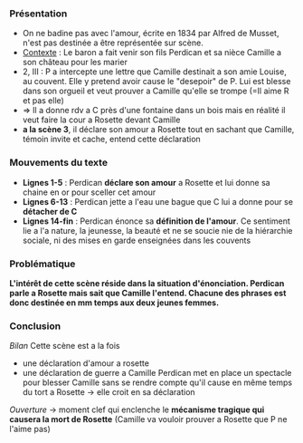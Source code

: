 ### Présentation
- On ne badine pas avec l'amour, écrite en 1834 par Alfred de Musset, n'est pas destinée a être représentée sur scène.
- <u>Contexte</u> : Le baron a fait venir son fils Perdican et sa nièce Camille a son château pour les marier
- 2, III : P a intercepte une lettre que Camille destinait a son amie Louise, au couvent. Elle y pretend avoir cause le "desepoir" de P. Lui est blesse dans son orgueil et veut prouver a Camille qu'elle se trompe (=Il aime R et pas elle)
- => Il a donne rdv a C près d'une fontaine dans un bois mais en réalité il veut faire la cour a Rosette devant Camille
- **a la scène 3**, il déclare son amour a Rosette tout en sachant que Camille, témoin invite et cache, entend cette déclaration 
### Mouvements du texte 
- **Lignes 1-5** : Perdican **déclare son amour** a Rosette et lui donne sa chaine en or pour sceller cet amour
- **Lignes 6-13** : Perdican jette a l'eau une bague que C lui a donne pour se **détacher de C**
- **Lignes 14-fin** : Perdican énonce sa **définition de l'amour**. Ce sentiment lie a l'a nature, la jeunesse, la beauté et ne se soucie nie de la hiérarchie sociale, ni des mises en garde enseignées dans les couvents 

### Problématique
**L'intérêt de cette scène réside dans la situation d'énonciation. Perdican parle a Rosette mais sait que Camille l'entend. Chacune des phrases est donc destinée en mm temps aux deux jeunes femmes.**

### Conclusion 
*Bilan*
Cette scène est a la fois
- une déclaration d'amour a rosette
- une déclaration de guerre a Camille
Perdican met en place un spectacle pour blesser Camille sans se rendre compte qu'il cause en même temps du tort a Rosette -> elle croit en sa déclaration

*Ouverture*
 -> moment clef qui enclenche le **mécanisme tragique qui causera la mort de Rosette** (Camille va vouloir prouver a Rosette que P ne l'aime pas)
